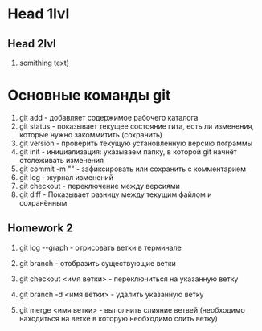 # Head 1lvl

## Head 2lvl

1. somithing text)


# Основные команды git

1. git add - добавляет содержимое рабочего каталога 
2. git status - показывает текущее состояние гита, есть ли изменения, которые нужно закоммитить
(сохранить)
3. git version - проверить текущую установленную
версию пограммы
4. git init - инициализация: указываем папку, в которой
git начнёт отслеживать изменения
5.  git commit -m "" - зафиксировать или сохранить с комментарием
6.  git log - журнал изменений
7. git checkout - переключение между версиями
8.  git diff - Показывает разницу между текущим файлом и сохранённым

## Homework 2

1. git log --graph - отрисовать ветки в терминале

2. git branch - отобразить существующие ветки

3. git checkout <имя ветки> - переключиться на указанную ветку

4. git branch -d <имя ветки> - удалить указанную ветку

5. git merge <имя ветки> - выполнить слияние ветвей (необходимо находиться на ветке в которую необходимо слить ветку)  